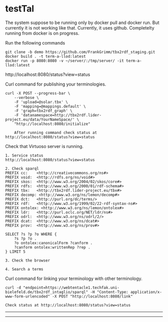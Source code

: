 # testTal
The system suppose to be running only by docker pull and docker run. But currently it is not working like that. Currently, it uses github. Completelty running from docker is on progress.

Run the following commands
```
git clone -b demo https://github.com/FrankGrimm/tbx2rdf_staging.git
docker build . -t term-a-llod:latest
docker run -p 8080:8080 -v ~/server/:/tmp/server/ -it term-a-llod:latest

```
http://localhost:8080/status?view=status

Curl command for publishing your terminologies.

```
curl -X POST --progress-bar \
    --verbose \
    -F 'upload=@solar.tbx' \
    -F 'mapping=@mappings.default' \
    -F 'graph=tbx2rdf_graph' \
    -F 'datanamespace=http://tbx2rdf.lider-project.eu/data/YourNameSpace/' \
    "http://localhost:8080/initialize"
    
    After running command check status at http://localhost:8080/status?view=status

```
Check that Virtuoso server is running.

```
1. Service status
http://localhost:8080/status?view=status

2. Check sparql
PREFIX cc:    <http://creativecommons.org/ns#> 
PREFIX void:  <http://rdfs.org/ns/void#> 
PREFIX skos:  <http://www.w3.org/2004/02/skos/core#> 
PREFIX rdfs:  <http://www.w3.org/2000/01/rdf-schema#> 
PREFIX tbx:   <http://tbx2rdf.lider-project.eu/tbx#> 
PREFIX decomp: <http://www.w3.org/ns/lemon/decomp#> 
PREFIX dct:   <http://purl.org/dc/terms/> 
PREFIX rdf:   <http://www.w3.org/1999/02/22-rdf-syntax-ns#> 
PREFIX ontolex: <http://www.w3.org/ns/lemon/ontolex#> 
PREFIX ldr:   <http://purl.oclc.org/NET/ldr/ns#> 
PREFIX odrl:  <http://www.w3.org/ns/odrl/2/> 
PREFIX dcat:  <http://www.w3.org/ns/dcat#> 
PREFIX prov:  <http://www.w3.org/ns/prov#> 

SELECT ?s ?p ?o WHERE { 
    ?s ?p ?o .
    ?o ontolex:canonicalForm ?canform .
    ?canform ontolex:writtenRep ?rep .
} LIMIT 5

3. Check the browser

4. Search a terms

```

Curl command for linking  your terminology with other terminology.

```
curl -d "endpoint=https://webtentacle1.techfak.uni-bielefeld.de/tbx2rdf_intaglio/sparql" -H "Content-Type: application/x-www-form-urlencoded" -X POST "http://localhost:8080/link"

Check status at http://localhost:8080/status?view=status
```


---



---
